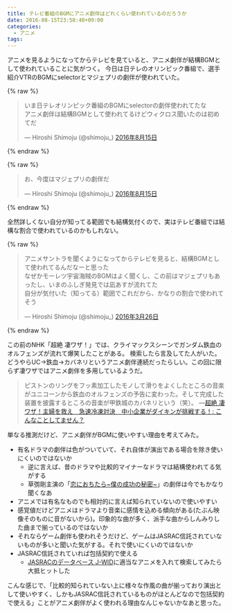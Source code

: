 ```yaml
---
title: テレビ番組のBGMにアニメ劇伴はどれくらい使われているのだろうか
date: 2016-08-15T23:58:40+09:00
categories:
  - アニメ
tags:
---
```


アニメを見るようになってからテレビを見ていると、アニメ劇伴が結構BGMとして使われていることに気がつく。
今日は日テレのオリンピック番組で、選手紹介VTRのBGMにselectorとマジェプリの劇伴が使われていた。

{% raw %}
<blockquote class="twitter-tweet" data-lang="ja"><p lang="ja" dir="ltr">いま日テレオリンピック番組のBGMにselectorの劇伴使われてたな<br>アニメ劇伴は結構BGMとして使われてるけどウィクロス聞いたのは初めてだ</p>&mdash; Hiroshi Shimoju (@shimoju_) <a href="https://twitter.com/shimoju_/status/765141839364157440">2016年8月15日</a></blockquote>
<script async src="//platform.twitter.com/widgets.js" charset="utf-8"></script>
{% endraw %}

{% raw %}
<blockquote class="twitter-tweet" data-lang="ja"><p lang="ja" dir="ltr">お、今度はマジェプリの劇伴だ</p>&mdash; Hiroshi Shimoju (@shimoju_) <a href="https://twitter.com/shimoju_/status/765142300804517889">2016年8月15日</a></blockquote>
<script async src="//platform.twitter.com/widgets.js" charset="utf-8"></script>
{% endraw %}

全然詳しくない自分が知ってる範囲でも結構気付くので、実はテレビ番組では結構な割合で使われているのかもしれない。

{% raw %}
<blockquote class="twitter-tweet" data-lang="ja"><p lang="ja" dir="ltr">アニメサントラを聞くようになってからテレビを見ると、結構BGMとして使われてるんだなーと思った<br>なぜかモーレツ宇宙海賊のBGMはよく聞くし、この前はマジェプリもあったし、いまのふしぎ発見では凪あすが流れてた<br>自分が気付いた（知ってる）範囲でこれだから、かなりの割合で使われてそう</p>&mdash; Hiroshi Shimoju (@shimoju_) <a href="https://twitter.com/shimoju_/status/713704194201374720">2016年3月26日</a></blockquote>
<script async src="//platform.twitter.com/widgets.js" charset="utf-8"></script>
{% endraw %}

この前のNHK「超絶 凄ワザ！」では、クライマックスシーンでガンダム鉄血のオルフェンズが流れて爆笑したことがある。
検索したら言及してた人がいた。どうやらUC→鉄血→カバネリというアニメ劇伴連続だったらしい。この回に限らず凄ワザではアニメ劇伴を多用しているようだ。

> ピストンのリングをフッ素加工したモノして滑りをよくしたところの音楽がユニコーンから鉄血のオルフェンズの予告に変わった。そして完成した装置を披露するところの音楽が甲鉄城のカバネリという（笑）。
> ―[超絶 凄ワザ！主婦を救え　急速冷凍対決　中小企業がダイキンが挑戦する！: こんなことしてません？](http://takehana.cocolog-nifty.com/blog/2016/07/post-8e5a.html)

単なる推測だけど、アニメ劇伴がBGMに使いやすい理由を考えてみた。

- 有名ドラマの劇伴は色がついていて、それ自体が演出である場合を除き使いにくいのではないか
  - 逆に言えば、昔のドラマや比較的マイナーなドラマは結構使われてる気がする
  - 草彅剛主演の「[恋におちたら~僕の成功の秘密~](https://www.amazon.co.jp/dp/B00097HU48/)」の劇伴は今でもかなり聞くなあ
- アニメでは有名なものでも相対的に言えば知られていないので使いやすい
- 感覚値だけどアニメはドラマより音楽に感情を込める傾向がある(たぶん映像そのものに音がないから)。印象的な曲が多く、派手な曲からしんみりした曲まで揃っているのではないか
- それならゲーム劇伴も使われそうだけど、ゲームはJASRAC信託されていないものが多いと聞いた気がする。それで使いにくいのではないか
- JASRAC信託されていれば包括契約で使える
  - [JASRACのデータベース J-WID](http://www2.jasrac.or.jp/eJwid/)に適当なアニメを入れて検索してみたら大抵ヒットした

こんな感じで、「比較的知られていない上に様々な作風の曲が揃っており演出として使いやすく、しかもJASRAC信託されているものがほとんどなので包括契約で使える」ことがアニメ劇伴がよく使われる理由なんじゃないかなあと思った。
